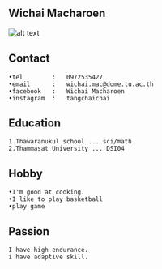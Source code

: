 ## Wichai Macharoen
![alt text](https://sv1.picz.in.th/images/2021/11/30/6ijuK8.jpg)

## Contact
```
•tel        :   0972535427
•email      :   wichai.mac@dome.tu.ac.th
•facebook   :   Wichai Macharoen
•instagram  :   tangchaichai
```
## Education
```
1.Thawaranukul school ... sci/math 
2.Thammasat University ... DSI04
```
## Hobby
```
•I'm good at cooking.
•I like to play basketball
•play game
```
## Passion
```
I have high endurance.
i have adaptive skill.
```


